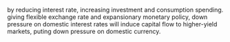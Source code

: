 by reducing interest rate,
increasing investment and consumption spending.
giving flexible exchange rate and expansionary monetary policy,
down pressure on domestic interest rates will induce capital flow to higher-yield markets,
puting down pressure on domestic currency.


